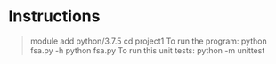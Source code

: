 # Instructions
> module add python/3.7.5
> cd project1
To run the program:
> python fsa.py -h
> python fsa.py <path> <string>
To run this unit tests:
> python -m unittest
